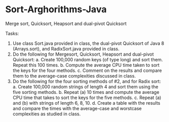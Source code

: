 # Sort-Arghorithms-Java
Merge sort, Quicksort, Heapsort and dual-pivot Quicksort


Tasks: 
1.	Use class Sort.java provided in class, the dual-pivot Quicksort of Java 8 (Arrays.sort), and RadixSort.java provided in class. 
2.	Do the following for Mergesort, Quicksort, Heapsort and dual-pivot Quicksort: 
a.	Create 100,000 random keys (of type long) and sort them. Repeat this 100 times. 
b.	Compute the average CPU time taken to sort the keys for the four methods. 
c.	Comment on the results and compare them to the average-case complexities discussed in class. 
3.	Do the following for the four sorting methods of #2, and for Radix sort:  
a.	Create 100,000 random strings of length 4 and sort them using the five sorting methods. 
b.	Repeat (a) 10 times and compute the average CPU time that takes to sort the keys for the five methods. 
c.	Repeat (a) and (b) with strings of length 6, 8, 10. 
d.	Create a table with the results and compare the times with the average-case and worstcase complexities as studied in class. 
